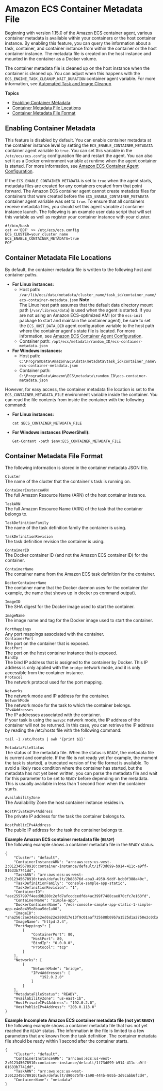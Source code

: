 # Amazon ECS Container Metadata File<a name="container-metadata"></a>

Beginning with version 1\.15\.0 of the Amazon ECS container agent, various container metadata is available within your containers or the host container instance\. By enabling this feature, you can query the information about a task, container, and container instance from within the container or the host container instance\. The metadata file is created on the host instance and mounted in the container as a Docker volume\.

The container metadata file is cleaned up on the host instance when the container is cleaned up\. You can adjust when this happens with the `ECS_ENGINE_TASK_CLEANUP_WAIT_DURATION` container agent variable\. For more information, see [Automated Task and Image Cleanup](automated_image_cleanup.md)\.

**Topics**
+ [Enabling Container Metadata](#enable-metadata)
+ [Container Metadata File Locations](#metadata-file-locations)
+ [Container Metadata File Format](#metadata-file-format)

## Enabling Container Metadata<a name="enable-metadata"></a>

This feature is disabled by default\. You can enable container metadata at the container instance level by setting the `ECS_ENABLE_CONTAINER_METADATA` container agent variable to `true`\. You can set this variable in the `/etc/ecs/ecs.config` configuration file and restart the agent\. You can also set it as a Docker environment variable at runtime when the agent container is started\. For more information, see [Amazon ECS Container Agent Configuration](ecs-agent-config.md)\.

If the `ECS_ENABLE_CONTAINER_METADATA` is set to `true` when the agent starts, metadata files are created for any containers created from that point forward\. The Amazon ECS container agent cannot create metadata files for containers that were created before the `ECS_ENABLE_CONTAINER_METADATA` container agent variable was set to `true`\. To ensure that all containers receive metadata files, you should set this agent variable at container instance launch\. The following is an example user data script that will set this variable as well as register your container instance with your cluster\.

```
#!/bin/bash
cat <<'EOF' >> /etc/ecs/ecs.config
ECS_CLUSTER=your_cluster_name
ECS_ENABLE_CONTAINER_METADATA=true
EOF
```

## Container Metadata File Locations<a name="metadata-file-locations"></a>

By default, the container metadata file is written to the following host and container paths\.
+ **For Linux instances:**
  + Host path: `/var/lib/ecs/data/metadata/cluster_name/task_id/container_name/ecs-container-metadata.json`
**Note**  
The Linux host path assumes that the default data directory mount path \(`/var/lib/ecs/data`\) is used when the agent is started\. If you are not using an Amazon ECS\-optimized AMI \(or the `ecs-init` package to start and maintain the container agent\), be sure to set the `ECS_HOST_DATA_DIR` agent configuration variable to the host path where the container agent's state file is located\. For more information, see [Amazon ECS Container Agent Configuration](ecs-agent-config.md)\.
  + Container path: `/opt/ecs/metadata/random_ID/ecs-container-metadata.json`
+ **For Windows instances:**
  + Host path: `C:\ProgramData\Amazon\ECS\data\metadata\task_id\container_name\ecs-container-metadata.json`
  + Container path: `C:\ProgramData\Amazon\ECS\metadata\random_ID\ecs-container-metadata.json`

However, for easy access, the container metadata file location is set to the `ECS_CONTAINER_METADATA_FILE` environment variable inside the container\. You can read the file contents from inside the container with the following command:
+ **For Linux instances:**

  ```
  cat $ECS_CONTAINER_METADATA_FILE
  ```
+ **For Windows instances \(PowerShell\):**

  ```
  Get-Content -path $env:ECS_CONTAINER_METADATA_FILE
  ```

## Container Metadata File Format<a name="metadata-file-format"></a>

The following information is stored in the container metadata JSON file\.

`Cluster`  
The name of the cluster that the container's task is running on\.

`ContainerInstanceARN`  
The full Amazon Resource Name \(ARN\) of the host container instance\.

`TaskARN`  
The full Amazon Resource Name \(ARN\) of the task that the container belongs to\.

`TaskDefinitionFamily`  
The name of the task definition family the container is using\.

`TaskDefinitionRevision`  
The task definition revision the container is using\.

`ContainerID`  
The Docker container ID \(and not the Amazon ECS container ID\) for the container\.

`ContainerName`  
The container name from the Amazon ECS task definition for the container\.

`DockerContainerName`  
The container name that the Docker daemon uses for the container \(for example, the name that shows up in docker ps command output\)\.

`ImageID`  
The SHA digest for the Docker image used to start the container\.

`ImageName`  
The image name and tag for the Docker image used to start the container\.

`PortMappings`  
Any port mappings associated with the container\.    
`ContainerPort`  
The port on the container that is exposed\.  
`HostPort`  
The port on the host container instance that is exposed\.  
`BindIp`  
The bind IP address that is assigned to the container by Docker\. This IP address is only applied with the `bridge` network mode, and it is only accessible from the container instance\.  
`Protocol`  
The network protocol used for the port mapping\.

`Networks`  
The network mode and IP address for the container\.    
`NetworkMode`  
The network mode for the task to which the container belongs\.  
`IPv4Addresses`  
The IP addresses associated with the container\.  
If your task is using the `awsvpc` network mode, the IP address of the container will not be returned\. In this case, you can retrieve the IP address by reading the /etc/hosts file with the following command:  

```
tail -1 /etc/hosts | awk '{print $1}'
```

`MetadataFileStatus`  
The status of the metadata file\. When the status is `READY`, the metadata file is current and complete\. If the file is not ready yet \(for example, the moment the task is started\), a truncated version of the file format is available\. To avoid a likely race condition where the container has started, but the metadata has not yet been written, you can parse the metadata file and wait for this parameter to be set to `READY` before depending on the metadata\. This is usually available in less than 1 second from when the container starts\.

`AvailabilityZone`  
The Availability Zone the host container instance resides in\.

`HostPrivateIPv4Address`  
The private IP address for the task the container belongs to\.

`HostPublicIPv4Address`  
The public IP address for the task the container belongs to\.

**Example Amazon ECS container metadata file \(`READY`\)**  
The following example shows a container metadata file in the `READY` status\.  

```
{
    "Cluster": "default",
    "ContainerInstanceARN": "arn:aws:ecs:us-west-2:012345678910:container-instance/default/1f73d099-b914-411c-a9ff-81633b7741dd",
    "TaskARN": "arn:aws:ecs:us-west-2:012345678910:task/default/2b88376d-aba3-4950-9ddf-bcb0f388a40c",
    "TaskDefinitionFamily": "console-sample-app-static",
    "TaskDefinitionRevision": "1",
    "ContainerID": "aec2557997f4eed9b280c2efd7afccdcedfda4ac399f7480cae870cfc7e163fd",
    "ContainerName": "simple-app",
    "DockerContainerName": "/ecs-console-sample-app-static-1-simple-app-e4e8e495e8baa5de1a00",
    "ImageID": "sha256:2ae34abc2ed0a22e280d17e13f9c01aaf725688b09b7a1525d1a2750e2c0d1de",
    "ImageName": "httpd:2.4",
    "PortMappings": [
        {
            "ContainerPort": 80,
            "HostPort": 80,
            "BindIp": "0.0.0.0",
            "Protocol": "tcp"
        }
    ],
    "Networks": [
        {
            "NetworkMode": "bridge",
            "IPv4Addresses": [
                "192.0.2.0"
            ]
        }
    ],
    "MetadataFileStatus": "READY",
    "AvailabilityZone": "us-east-1b",
    "HostPrivateIPv4Address": "192.0.2.0",
    "HostPublicIPv4Address": "203.0.113.0"
}
```

**Example Incomplete Amazon ECS container metadata file \(not yet `READY`\)**  
The following example shows a container metadata file that has not yet reached the `READY` status\. The information in the file is limited to a few parameters that are known from the task definition\. The container metadata file should be ready within 1 second after the container starts\.  

```
{
    "Cluster": "default",
    "ContainerInstanceARN": "arn:aws:ecs:us-west-2:012345678910:container-instance/default/1f73d099-b914-411c-a9ff-81633b7741dd",
    "TaskARN": "arn:aws:ecs:us-west-2:012345678910:task/default/d90675f8-1a98-444b-805b-3d9cabb6fcd4",
    "ContainerName": "metadata"
}
```